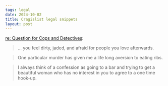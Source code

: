 ```yaml
---
tags: legal
date: 2024-10-02
title: Cragislist legal snippets
layout: post
---
```


[re: Question for Cops and Detectives](https://www.craigslist.org/about/best/chi/53956630.html):

> ... you feel dirty, jaded, and afraid for people you love afterwards.

> One particular murder has given me a life long aversion to eating ribs.

> I always think of a confession as going to a bar and trying to get a beautiful woman who has no interest in you to agree to a one time hook-up.

